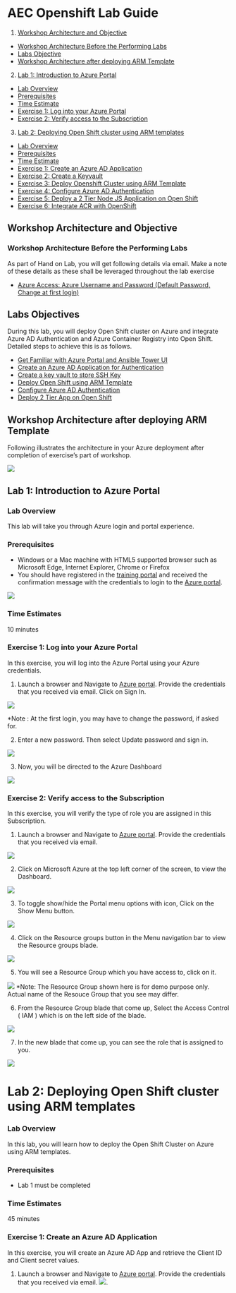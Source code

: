# AEC Openshift Lab Guide

<!-- TOC -->
1. [Workshop Architecture and Objective](#workshop-architecture-and-objective)
  * [Workshop Architecture Before the Performing Labs](#workshop-architecture-before-the-performing-labs)<a href="https://github.com/ShivaniThadiyan/DocRepo/blob/master/workshoparchitecture.md">
  * [Labs Objective](#labs-objective)
  * [Workshop Architecture after deploying ARM Template](#workshop-architecture-after-deploying-ARM-template)
 2. [Lab 1: Introduction to Azure Portal](#lab-1:introduction-to-azure-portal)
  * [Lab Overview](#lab-overview)
  * [Prerequisites](#Prerequisites)
  * [Time Estimate](#time-estimate)
  * [Exercise 1: Log into your Azure Portal](#exercise-1:log-into-your-azure-portal)
  * [Exercise 2: Verify access to the Subscription](#exercise-2:verify-access-to-the-subscription)
 3. [Lab 2: Deploying Open Shift cluster using ARM templates](#lab-2:deploying-open-shift-cluster-using-ARM-templates)
  * [Lab Overview](#lab-overview)
  * [Prerequisites](#Prerequisites)
  * [Time Estimate](#time-estimate)
  * [Exercise 1: Create an Azure AD Application](#exercise-1:create-an-azure-AD-application)
  * [Exercise 2: Create a Keyvault](#exercise-2:create-a-keyvault)
  * [Exercise 3: Deploy Openshift Cluster using ARM Template](#exercise-3:deploy-openshift-cluster-using-ARM-template)
  * [Exercise 4: Configure Azure AD Authentication](#exercise-4:configure-azure-AD-authentication)
  * [Exercise 5: Deploy a 2 Tier Node JS Application on Open Shift](#exercise-5:Deploy-a-2-tier-node-JS-application-on-open-shift)
  * [Exercise 6: Integrate ACR with OpenShift](#exercise-6:integrate-ACR-with-openShift)
<!-- /TOC -->

## Workshop Architecture and Objective
### Workshop Architecture Before the Performing Labs
As part of Hand on Lab, you will get following details via email. Make a note of these details as these shall be leveraged throughout the lab exercise
 * [Azure Access: Azure Username and Password (Default Password, Change at first login)](#azure-access:azure-username-and-password-default-password,Change-at-first-login)
 
## Labs Objectives
During this lab, you will deploy Open Shift cluster on Azure and integrate Azure AD Authentication and Azure Container Registry into Open Shift. Detailed steps to achieve this is as follows.
  * [Get Familiar with Azure Portal and Ansible Tower UI](#get-familiar-with-Azure-Portal-and-Ansible-Tower-UI)
  * [Create an Azure AD Application for Authentication](#create-an-Azure-AD-Application-for-Authentication)
  * [Create a key vault to store SSH Key](#create-a-key-vault-to-store-SSH-Key)
  * [Deploy Open Shift using ARM Template](#deploy-Open-Shift-using-ARM-Template)
  * [Configure Azure AD Authentication](#configure-Azure-AD-Authentication)
  * [Deploy 2 Tier App on Open Shift](#deploy-2-tier-app-on-open-shift)

## Workshop Architecture after deploying ARM Template
Following illustrates the architecture in your Azure deployment after completion of exercise’s part of workshop.

<img src="https://raw.githubusercontent.com/ShivaniThadiyan/DocRepo/master/Images/img1.jpg"/>

## Lab 1: Introduction to Azure Portal
### Lab Overview
This lab will take you through Azure login and portal experience.

### Prerequisites
* Windows or a Mac machine with HTML5 supported browser such as Microsoft Edge, Internet Explorer, Chrome or Firefox
* You should have registered in the [training portal](https://azuretraining.spektrasystems.com) and received the confirmation message with the credentials to login to the [Azure portal](https://Portal.azure.com).

<img src="https://github.com/ShivaniThadiyan/DocRepo/blob/master/Images/image2.png"/>

### Time Estimates
10 minutes

### Exercise 1: Log into your Azure Portal
In this exercise, you will log into the Azure Portal using your Azure credentials.
1. Launch a browser and Navigate to [Azure portal](https://Portal.azure.com). Provide the credentials that you received via email. Click on Sign In.
<img src="https://github.com/ShivaniThadiyan/DocRepo/blob/master/Images/login.png"/>

*Note : At the first login, you may have to change the password, if asked for.

2. Enter a new password. Then select Update password and sign in.
<img src="https://github.com/ShivaniThadiyan/DocRepo/blob/master/Images/UpdatePasswd.png"/>

3.	Now, you will be directed to the Azure Dashboard
<img src="https://github.com/ShivaniThadiyan/DocRepo/blob/master/Images/Portal.png"/>

### Exercise 2: Verify access to the Subscription
In this exercise, you will verify the type of role you are assigned in this Subscription.
1. Launch a browser and Navigate to [Azure portal](https://Portal.azure.com). Provide the credentials that you received via email. 
<img src="https://github.com/ShivaniThadiyan/DocRepo/blob/master/Images/LoginPortal.png"/>

2.	Click on Microsoft Azure  at the top left corner of the screen, to view the Dashboard.
<img src="https://github.com/ShivaniThadiyan/DocRepo/blob/master/Images/click-microsoft-azure.png"/>

3.	To toggle show/hide the Portal menu options with icon, Click on the Show Menu button.
<img src="https://github.com/ShivaniThadiyan/DocRepo/blob/master/Images/click-showMenu.png"/>

4.	Click on the Resource groups button in the Menu navigation bar to view the Resource groups blade.
<img src="https://github.com/ShivaniThadiyan/DocRepo/blob/master/Images/click-resource-groups.png"/>

5.	You will see a Resource Group which you have access to, click on it.
<img src="https://github.com/ShivaniThadiyan/DocRepo/blob/master/Images/click-on-RG.png"/>
*Note: The Resource Group shown here is for demo purpose only. Actual name of the Resouce Group that you see may differ.

6.	From the Resource Group blade that come up, Select the Access Control ( IAM ) which is on the left side of the blade.
<img src="https://github.com/ShivaniThadiyan/DocRepo/blob/master/Images/click-IAM.png"/>

7.	In the new blade that come up, you can see the role that is assigned to you.
<img src="https://github.com/ShivaniThadiyan/DocRepo/blob/master/Images/see-roles.png"/>

# Lab 2: Deploying Open Shift cluster using ARM templates
### Lab Overview
In this lab, you will learn how to deploy the Open Shift Cluster on Azure using ARM templates.

### Prerequisites
* Lab 1 must be completed

### Time Estimates
45 minutes

### Exercise 1: Create an Azure AD Application
In this exercise, you will create an Azure AD App and retrieve the Client ID and Client secret values.
1. Launch a browser and Navigate to [Azure portal](https://Portal.azure.com). Provide the credentials that you received via email. 
<img src="https://github.com/ShivaniThadiyan/DocRepo/blob/master/Images/LoginPortal.png"/>. 

























































